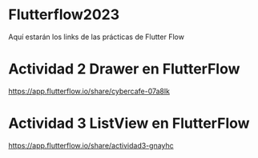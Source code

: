 # Flutterflow2023
Aquí estarán los links de las prácticas de Flutter Flow

# Actividad 2 Drawer en FlutterFlow
https://app.flutterflow.io/share/cybercafe-07a8lk

# Actividad 3 ListView en FlutterFlow
https://app.flutterflow.io/share/actividad3-gnayhc
